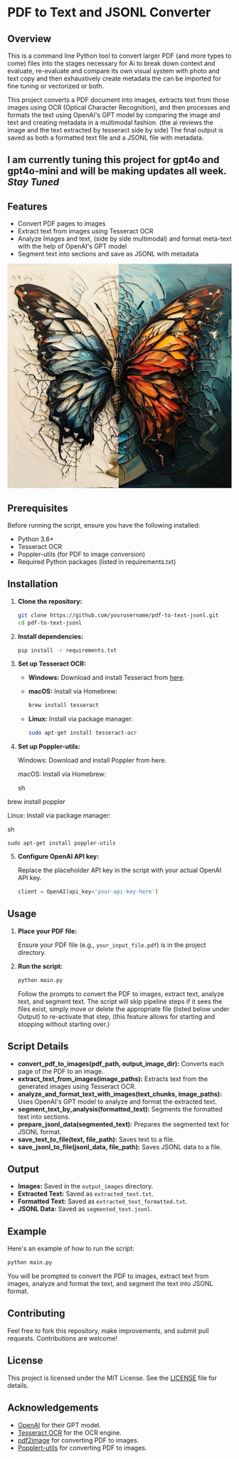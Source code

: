 # PDF to Text and JSONL Converter

## Overview

This is a command line Python tool to convert larger PDF (and more types to come) files into the stages necessary for Ai to break down context and evaluate, re-evaluate and compare its own visual system with photo and text copy and then exhaustively create metadata the can be imported for fine tuning or vectorized or both.  

This project converts a PDF document into images, extracts text from those images using OCR (Optical Character Recognition), and then processes and formats the text using OpenAI's GPT model by comparing the image and text and creating metadata in a multimodal fashion. (the ai reviews the image and the text extracted by tesseract side by side) The final output is saved as both a formatted text file and a JSONL file with metadata.  

## I am currently tuning this project for gpt4o and gpt4o-mini and will be making updates all week. ***Stay Tuned***

## Features

- Convert PDF pages to images
- Extract text from images using Tesseract OCR
- Analyze Images and text, (side by side multimodal) and format meta-text with the help of OpenAI's GPT model
- Segment text into sections and save as JSONL with metadata

![Transform](transform.jpg)

## Prerequisites

Before running the script, ensure you have the following installed:

- Python 3.6+
- Tesseract OCR
- Poppler-utils (for PDF to image conversion)
- Required Python packages (listed in requirements.txt)

## Installation

1. **Clone the repository:**

    ```sh
    git clone https://github.com/yourusername/pdf-to-text-jsonl.git
    cd pdf-to-text-jsonl
    ```

2. **Install dependencies:**

    ```sh
    pip install -r requirements.txt
    ```

3. **Set up Tesseract OCR:**

    - **Windows:** Download and install Tesseract from [here](https://github.com/tesseract-ocr/tesseract/wiki).
    - **macOS:** Install via Homebrew:

      ```sh
      brew install tesseract
      ```
    - **Linux:** Install via package manager:

      ```sh
      sudo apt-get install tesseract-ocr
      ```
4. **Set up Poppler-utils:**

    Windows: Download and install Poppler from here.

    macOS: Install via Homebrew:

    sh

brew install poppler

Linux: Install via package manager:

sh

    sudo apt-get install poppler-utils

5. **Configure OpenAI API key:**

    Replace the placeholder API key in the script with your actual OpenAI API key.

    ```python
    client = OpenAI(api_key='your-api-key-here')
    ```

## Usage

1. **Place your PDF file:**

    Ensure your PDF file (e.g., `your_input_file.pdf`) is in the project directory.

2. **Run the script:**

    ```sh
    python main.py
    ```

    Follow the prompts to convert the PDF to images, extract text, analyze text, and segment text.
    The script will skip pipeline steps if it sees the files exist, simply move or delete the appropriate file (listed below under Output) to re-activate that step,
    (this feature allows for starting and stopping without starting over.)

## Script Details

- **convert_pdf_to_images(pdf_path, output_image_dir):** Converts each page of the PDF to an image.
- **extract_text_from_images(image_paths):** Extracts text from the generated images using Tesseract OCR.
- **analyze_and_format_text_with_images(text_chunks, image_paths):** Uses OpenAI's GPT model to analyze and format the extracted text.
- **segment_text_by_analysis(formatted_text):** Segments the formatted text into sections.
- **prepare_jsonl_data(segmented_text):** Prepares the segmented text for JSONL format.
- **save_text_to_file(text, file_path):** Saves text to a file.
- **save_jsonl_to_file(jsonl_data, file_path):** Saves JSONL data to a file.

## Output

- **Images:** Saved in the `output_images` directory.
- **Extracted Text:** Saved as `extracted_text.txt`.
- **Formatted Text:** Saved as `extracted_text_formatted.txt`.
- **JSONL Data:** Saved as `segmented_text.jsonl`.

## Example

Here's an example of how to run the script:

```sh
python main.py
```

You will be prompted to convert the PDF to images, extract text from images, analyze and format the text, and segment the text into JSONL format.

## Contributing

Feel free to fork this repository, make improvements, and submit pull requests. Contributions are welcome!

## License

This project is licensed under the MIT License. See the [LICENSE](LICENSE) file for details.

## Acknowledgements

- [OpenAI](https://www.openai.com/) for their GPT model.
- [Tesseract OCR](https://github.com/tesseract-ocr/tesseract) for the OCR engine.
- [pdf2image](https://github.com/Belval/pdf2image) for converting PDF to images.
- [Popplert-utils]([https://github.com/Belval/pdf2image](https://poppler.freedesktop.org/)) for converting PDF to images.

